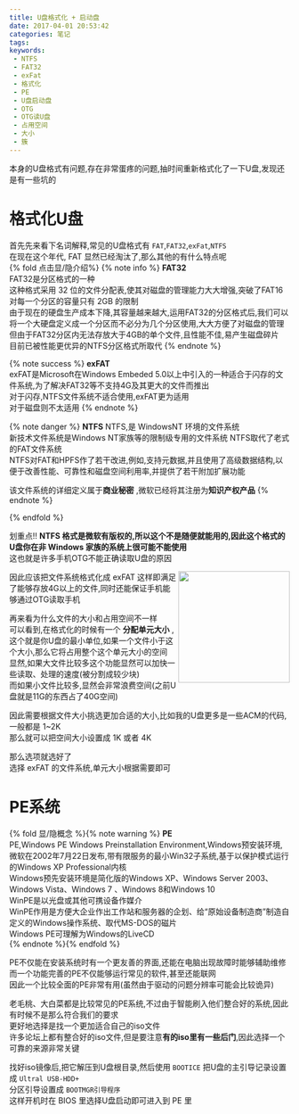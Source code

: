 ```yaml
---
title: U盘格式化 + 启动盘
date: 2017-04-01 20:53:42
categories: 笔记
tags:
keywords:
 - NTFS
 - FAT32
 - exFat
 - 格式化
 - PE
 - U盘启动盘
 - OTG
 - OTG读U盘
 - 占用空间
 - 大小
 - 簇
---
```

本身的U盘格式有问题,存在非常蛋疼的问题,抽时间重新格式化了一下U盘,发现还是有一些坑的  
<!--more-->

# 格式化U盘
首先先来看下名词解释,常见的U盘格式有 `FAT`,`FAT32`,`exFat`,`NTFS`  
在现在这个年代, FAT 显然已经淘汰了,那么其他的有什么特点呢  
{% fold 点击显/隐介绍%}
{% note info %}
**FAT32**  
FAT32是分区格式的一种  
这种格式采用 32 位的文件分配表,使其对磁盘的管理能力大大增强,突破了FAT16对每一个分区的容量只有 2GB 的限制  
由于现在的硬盘生产成本下降,其容量越来越大,运用FAT32的分区格式后,我们可以将一个大硬盘定义成一个分区而不必分为几个分区使用,大大方便了对磁盘的管理  
但由于FAT32分区内无法存放大于4GB的单个文件,且性能不佳,易产生磁盘碎片  
目前已被性能更优异的NTFS分区格式所取代
{% endnote %}

{% note success %}
**exFAT**  
exFAT是Microsoft在Windows Embeded 5.0以上中引入的一种适合于闪存的文件系统,为了解决FAT32等不支持4G及其更大的文件而推出  
对于闪存,NTFS文件系统不适合使用,exFAT更为适用  
对于磁盘则不太适用
{% endnote %}

{% note danger %}
**NTFS**
NTFS,是 WindowsNT 环境的文件系统  
新技术文件系统是Windows NT家族等的限制级专用的文件系统
NTFS取代了老式的FAT文件系统  
NTFS对FAT和HPFS作了若干改进,例如,支持元数据,并且使用了高级数据结构,以便于改善性能、可靠性和磁盘空间利用率,并提供了若干附加扩展功能  

该文件系统的详细定义属于**商业秘密** ,微软已经将其注册为**知识产权产品**
{% endnote %}

{% endfold %}

划重点!!
**NTFS 格式是微软有版权的,所以这个不是随便就能用的,因此这个格式的U盘你在非 Windows 家族的系统上很可能不能使用**  
这也就是许多手机OTG不能正确读取U盘的原因  

<img src="/post/img/Udisk_formatting.jpg" width="200px" height="auto" align="right" >
因此应该把文件系统格式化成 exFAT   
这样即满足了能够存放4G以上的文件,同时还能保证手机能够通过OTG读取手机  


再来看为什么文件的大小和占用空间不一样  
可以看到,在格式化的时候有一个 **分配单元大小** ,这个就是你U盘的最小单位,如果一个文件小于这个大小,那么它将占用整个这个单元大小的空间  
显然,如果大文件比较多这个功能显然可以加快一些读取、处理的速度(被分割成较少块)  
而如果小文件比较多,显然会非常浪费空间(之前U盘就是11G的东西占了40G空间)  

因此需要根据文件大小挑选更加合适的大小,比如我的U盘更多是一些ACM的代码,一般都是 1~2K  
那么就可以把空间大小设置成 1K 或者 4K   


那么选项就选好了  
选择 exFAT 的文件系统,单元大小根据需要即可  

# PE系统
{% fold 显/隐概念 %}{% note warning %}
**PE**  
PE,Windows PE Windows Preinstallation Environment,Windows预安装环境,微软在2002年7月22日发布,带有限服务的最小Win32子系统,基于以保护模式运行的Windows XP Professional内核  
Windows预先安装环境是简化版的Windows XP、Windows Server 2003、Windows Vista、Windows 7 、Windows 8和Windows 10  
WinPE是以光盘或其他可携设备作媒介  
WinPE作用是方便大企业作出工作站和服务器的企划、给“原始设备制造商”制造自定义的Windows操作系统、取代MS-DOS的磁片  
Windows PE可理解为Windows的LiveCD  
{% endnote %}{% endfold %}

PE不仅能在安装系统时有一个更友善的界面,还能在电脑出现故障时能够辅助维修   
而一个功能完善的PE不仅能够运行常见的软件,甚至还能联网  
因此一个比较全面的PE非常有用(虽然由于驱动的问题分辨率可能会比较诡异)  

老毛桃、大白菜都是比较常见的PE系统,不过由于智能刷入他们整合好的系统,因此有时候不是那么符合我们的要求  
更好地选择是找一个更加适合自己的iso文件  
许多论坛上都有整合好的iso文件,但是要注意**有的iso里有一些后门**,因此选择一个可靠的来源非常关键  

找好iso镜像后,把它解压到U盘根目录,然后使用 `BOOTICE` 把U盘的主引导记录设置成 `Ultral USB-HDD+`  
分区引导设置成 `BOOTMGR引导程序`  
这样开机时在 BIOS 里选择U盘启动即可进入到 PE 里  
